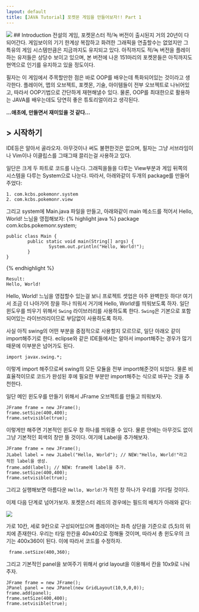 ```yaml
---
layout: default
title: [JAVA Tutorial] 포켓몬 게임을 만들어보자!! Part 1
---
```


<img src="http://vignette4.wikia.nocookie.net/pokemon/images/1/1d/RedBox(J).jpg/revision/latest?cb=20110309010330">
## Introduction
전설의 게임, 포켓몬스터 적/녹 버전이 출시된지 거의 20년이 다 되어간다.
게임보이의 기기 한계상 복잡하고 화려한 그래픽을 연출할수는 없었지만 그 특유의 게임 시스템만큼은 지금까지도 유지되고 있다. 아직까지도 적/녹 버전을 플레이하는 유저들은 상당수 보이고 있으며, 본 버전에 나온 151마리의 포켓몬들은 아직까지도 현역으로 인기를 유지하고 있을 정도이다.

필자는 이 게임에서 주목할만한 점은 바로 OOP를 배우는데 특화되어있는 것이라고 생각한다. 플레이어, 맵의 오브젝트, 포켓몬, 기술, 아이템들이 전부 오브젝트로 나뉘어있고, 따라서 OOP기법으로 간단하게 재현해낼수 있다. 물론, OOP를 최대한으로 활용하는 JAVA를 배우는데도 당연히 좋은 튜토리얼이라고 생각된다.

**...애초에, 만들면서 재미있을 것 같다...**

## > 시작하기
IDE등은 알아서 골라오자. 아무것이나 써도 불편한것은 없으며, 필자는 그냥 서브라임이나 Vim이나 이클립스를 그때그때 끌리는걸 사용하고 있다.

일단은 크게 두 파트로 코드를 나눈다. 그래픽을들을 다루는 View부분과 게임 뒤쪽의 시스템을 다루는 System으로 나눈다. 따라서, 아래와같이 두개의 package를 만들어 주었다:

    1. com.kcbs.pokemonr.system
    2. com.kcbs.pokemonr.view

그리고 system에 Main.java 파일을 만들고, 아래와같이 main 메소드를 적어서 Hello, World! 느님을 영접해보자:
{% highlight java %}
    package com.kcbs.pokemonr.system;
    
    public class Main {
            public static void main(String[] args) {
                    System.out.println("Hello, World!");
            }
    }
{% endhighlight %}

    Result:
    Hello, World!
Hello, World! 느님을 영접할수 있는걸 보니 프로젝트 셋업은 아주 완벽한듯 하다! 여기서 조금 더 나아가어 창을 하나 띄워서 거기에 Hello, World!를 띄워보도록 하자. 일단 윈도우를 띄우기 위해서 `Swing` 라이브러리를 사용하도록 한다. `Swing`은 기본으로 포함되어있는 라이브러리이므로 부담없이 사용하도록 하자.

사실 아직 swing의 어떤 부분을 중점적으로 사용할지 모르므로, 일단 아래오 같이 import해주기로 한다. eclipse와 같은 IDE들에서는 알아서 import해주는 경우가 많기 때문에 이부분은 넘어가도 된다.

    import javax.swing.*;
이렇게 import 해주므로써 swing의 모든 모듈을 전부 import해준것이 되었다. 물론 비효율적이므로 코드가 완성된 후에 필요한 부분만 import해주는 식으로 바꾸는 것을 추천한다.

일단 메인 윈도우를 만들기 위해서 JFrame 오브젝트를 만들고 띄워보자.

    JFrame frame = new JFrame();
    frame.setSize(400,400);
    frame.setvisible(true);
이렇게만 해주면 기본적인 윈도우 창 하나를 띄워줄 수 있다. 물론 안에는 아무것도 없이 그냥 기본적인 회색의 창만 뜰 것이다.
여기에 Label을 추가해보자.

    JFrame frame = new JFrame();
    JLabel label = new JLabel("Hello, World"); // NEW:"Hello, World!"라고 적힌 label을 생성.
    frame.add(label); // NEW: frame에 label을 추가.
    frame.setSize(400,400);
    frame.setvisible(true);
그리고 실행해보면 아름다운 `Hello, World!`가 적힌 창 하나가 우리를 기다릴 것이다.

이제 다음 단계로 넘어가보자. 포켓몬스터 레드의 경우에는 필드의 배치가 아래와 같다:

<img src="https://confessionsofagamergirldotorg.files.wordpress.com/2015/08/red.gif">

가로 10칸, 세로 9칸으로 구성되어있으며 플레이어는 좌측 상단을 기준으로 (5,5)의 위치에 존재한다. 우리는 타일 한칸을 40x40으로 정해둘 것이며, 따라서 총 윈도우의 크기는 400x360이 된다. 이에 따라서 코드를 수정하자.

     frame.setSize(400,360);
그리고 기본적인 panel을 보여주기 위해서 grid layout을 이용해서 칸을 10x9로 나눠주자.

    JFrame frame = new JFrame();
    JPanel panel = new JPanel(new GridLayout(10,9,0,0));
    frame.add(panel);
    frame.setSize(400,400);
    frame.setvisible(true);
